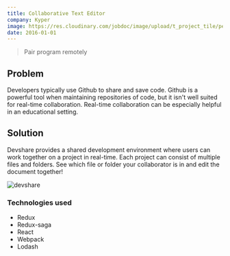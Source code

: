```yaml
---
title: Collaborative Text Editor
company: Kyper 
image: https://res.cloudinary.com/jobdoc/image/upload/t_project_tile/pexels-photo-270404_qggvkn.jpg
date: 2016-01-01
---
```


> Pair program remotely

## Problem

Developers typically use Github to share and save code. Github is a powerful tool when maintaining repositories of code, but it isn't well suited for real-time collaboration. Real-time collaboration can be especially helpful in an educational setting.

## Solution
Devshare provides a shared development environment where users can work together on a project in real-time. Each project can consist of multiple files and folders. See which file or folder your collaborator is in and edit the document together!

![devshare](https://res.cloudinary.com/jobdoc/image/upload/v1507103003/2dd0c201a5defe7cc9cac77cbb90e026_unzza9.gif)

### Technologies used 
- Redux
- Redux-saga
- React
- Webpack
- Lodash
